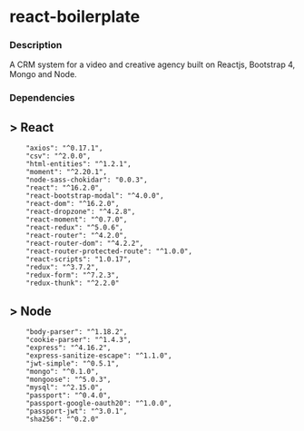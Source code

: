 # react-boilerplate
### Description
A CRM system for a video and creative agency built on Reactjs, Bootstrap 4, Mongo and Node.

### Dependencies

## > React
```
    "axios": "^0.17.1",
    "csv": "^2.0.0",
    "html-entities": "^1.2.1",
    "moment": "^2.20.1",
    "node-sass-chokidar": "0.0.3",
    "react": "^16.2.0",
    "react-bootstrap-modal": "^4.0.0",
    "react-dom": "^16.2.0",
    "react-dropzone": "^4.2.8",
    "react-moment": "^0.7.0",
    "react-redux": "^5.0.6",
    "react-router": "^4.2.0",
    "react-router-dom": "^4.2.2",
    "react-router-protected-route": "^1.0.0",
    "react-scripts": "1.0.17",
    "redux": "^3.7.2",
    "redux-form": "^7.2.3",
    "redux-thunk": "^2.2.0"
```

## > Node
```
    "body-parser": "^1.18.2",
    "cookie-parser": "^1.4.3",
    "express": "^4.16.2",
    "express-sanitize-escape": "^1.1.0",
    "jwt-simple": "^0.5.1",
    "mongo": "^0.1.0",
    "mongoose": "^5.0.3",
    "mysql": "^2.15.0",
    "passport": "^0.4.0",
    "passport-google-oauth20": "^1.0.0",
    "passport-jwt": "^3.0.1",
    "sha256": "^0.2.0"
	
```

